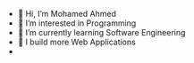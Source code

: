 - 👋 Hi, I’m Mohamed Ahmed
- 👀 I’m interested in Programming
- 🌱 I’m currently learning Software Engineering
- 💞️ I build more Web Applications
-

<!---
Moha-Ahmed1/Moha-Ahmed1 is a ✨ special ✨ repository because its `README.md` (this file) appears on your GitHub profile.
You can click the Preview link to take a look at your changes.
--->
